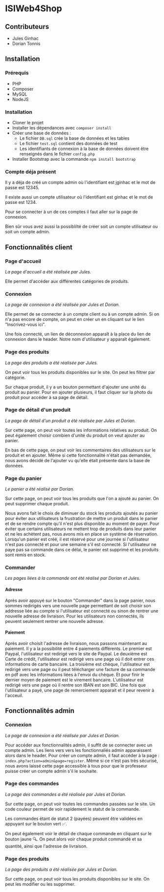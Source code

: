 # ISIWeb4Shop

## Contributeurs

- Jules Ginhac
- Dorian Tonnis

## Installation

### Prérequis

- PHP
- Composer
- MySQL
- NodeJS

### Installation

- Cloner le projet
- Installer les dépendances avec `composer install`
- Créer une base de données :
  - Le fichier `DB.sql` crée la base de données et les tables
  - Le fichier `test.sql` contient des données de test
  - Les identifiants de connexion à la base de données doivent être renseignés dans le fichier `config.php`
- Installer Bootstrap avec la commande `npm install bootstrap`

### Compte déja présent

Il y a déja de créé un compte admin où l'identifiant est jginhac et le mot de passe est 12345.

Il existe aussi un compte utilisateur où l'identifiant est ginhac et le mot de passe est 1234.

Pour se connecter à un de ces comptes il faut aller sur la page de connexion.

Bien sûr vous avez aussi la possiblilté de créer soit un compte utilisateur ou soit un compte admin.

## Fonctionnalités client

### Page d'accueil

*La page d'accueil a été réalisée par Jules.*

Elle permet d'accéder aux différentes catégories de produits.

### Connexion

*La page de connexion a été réalisée par Jules et Dorian.*

Elle permet de se connecter à un compte client ou à un compte admin. Si on n'a pas encore de compte, on peut en créer un en cliquant sur le lien "Inscrivez-vous ici".

Une fois connecté, un lien de déconnexion apparaît à la place du lien de connexion dans le header. Notre nom d'utilisateur y apparaît également.

### Page des produits

*La page des produits a été réalisée par Jules.*

On peut voir tous les produits disponibles sur le site. On peut les filtrer par catégorie.

Sur chaque produit, il y a un bouton permettant d'ajouter une unité du produit au panier. Pour en ajouter plusieurs, il faut cliquer sur la photo du produit pour accéder à sa page de détail.

### Page de détail d'un produit

*La page de détail d'un produit a été réalisée par Jules et Dorian.*

Sur cette page, on peut voir toutes les informations relatives au produit. On peut également choisir combien d'unité du produit on veut ajouter au panier.

En bas de cette page, on peut voir les commentaires des utilisateurs sur le produit et en ajouter. Même si cette fonctionnalité n'était pas demandée, nous avons décidé de l'ajouter vu qu'elle était présente dans la base de données.

### Page du panier

*Le panier a été réalisé par Dorian.*

Sur cette page, on peut voir tous les produits que l'on a ajouté au panier. On peut supprimer chaque produit.

Nous avons fait le choix de diminuer du stock les produits ajoutés au panier pour éviter aux utilisateurs la frustration de mettre un produit dans le panier et de se rendre compte qu'il n'est plus disponible au moment de payer. Pour éviter que certains utilisateurs ne mettent trop de produits dans leur panier et ne les achètent pas, nous avons mis en place un système de réservation. Lorsqu'un panier est créé, il est réservé pour une journée si l'utilisateur n'est pas connecté et pour une semaine s'il est connecté. Si l'utilisateur ne paye pas sa commande dans ce délai, le panier est supprimé et les produits sont remis en stock.

### Commander

*Les pages liées à la commande ont été réalisé par Dorian et Jules.*

#### Adresse

Après avoir appuyé sur le bouton "Commander" dans la page panier, nous sommes redirigés vers une nouvelle page permettant de soit choisir son addresse liée au compte si l'utilisateur est connecté ou sinon de rentrer une nouvelle adresse de livraison. Pour les utilisateurs non connectés, ils peuvent seulement rentrer une nouvelle adresse.

#### Paiement

Après avoir choisit l'adresse de livraison, nous passons maintenant au paiement. Il y a la possibilité entre 4 paiements différents. Le premier est Paypal, l'utilisateur est redirigé vers le site de Paypal. Le deuxième est Carte de crédit, l'utilisateur est redirigé vers une page où il doit entrer ces informations de carte bancaire. La troisième est chèque, l'utilisateur est redirigé vers une page ou il peut télécharger une facture de sa commande en pdf avec les informations liées à l'envoi du chèque. Et pour finir le dernier moyen de paiement est le virement bancaire. L'utilisateur est redirigé vers une page où il rentre son IBAN est son BIC. Une fois que l'utilisateur a payé, une page de remerciement apparait et il peur revenir à  l'acceuil.

## Fonctionnalités admin

### Connexion

*La page de connexion a été réalisée par Jules et Dorian.*

Pour accéder aux fonctionnalités admin, il suffit de se connecter avec un compte admin. Les liens vers vers les fonctionnaliés admin apparaissent alors dans le header.
Pour créer un compte admin, il faut accéder à la page : `index.php?action=admin&page=register`. Même si ce n'est pas très sécurisé, nous avons laissé cette page accessible à tous pour que le professeur puisse créer un compte admin s'il le souhaite.

### Page des commandes

*La page des commandes a été réalisée par Jules et Dorian.*

Sur cette page, on peut voir toutes les commandes passées sur le site. Un code couleur permet de voir rapidement le statut de la commande.

Les commandes étant de statut 2 (payées) peuvent être validées en appuyant sur le bouton vert ✅.

On peut également voir le détail de chaque commande en cliquant sur le bouton jaune 🔍. On peut alors voir chaque produit commandé et sa quantité, ainsi que l'adresse de livraison.

### Page des produits

*La page des produits a été réalisée par Jules et Dorian.*

Sur cette page, on peut voir tous les produits disponibles sur le site. On peut les modifier ou les supprimer.
